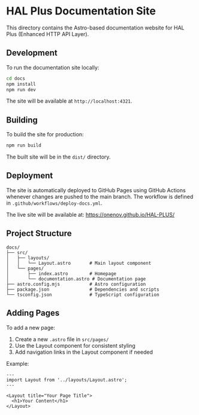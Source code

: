 # HAL Plus Documentation Site

This directory contains the Astro-based documentation website for HAL Plus (Enhanced HTTP API Layer).

## Development

To run the documentation site locally:

```bash
cd docs
npm install
npm run dev
```

The site will be available at `http://localhost:4321`.

## Building

To build the site for production:

```bash
npm run build
```

The built site will be in the `dist/` directory.

## Deployment

The site is automatically deployed to GitHub Pages using GitHub Actions whenever changes are pushed to the main branch. The workflow is defined in `.github/workflows/deploy-docs.yml`.

The live site will be available at: https://onenov.github.io/HAL-PLUS/

## Project Structure

```
docs/
├── src/
│   ├── layouts/
│   │   └── Layout.astro       # Main layout component
│   └── pages/
│       ├── index.astro        # Homepage
│       └── documentation.astro # Documentation page
├── astro.config.mjs           # Astro configuration
├── package.json               # Dependencies and scripts
└── tsconfig.json              # TypeScript configuration
```

## Adding Pages

To add a new page:

1. Create a new `.astro` file in `src/pages/`
2. Use the Layout component for consistent styling
3. Add navigation links in the Layout component if needed

Example:

```astro
---
import Layout from '../layouts/Layout.astro';
---

<Layout title="Your Page Title">
  <h1>Your Content</h1>
</Layout>
```
